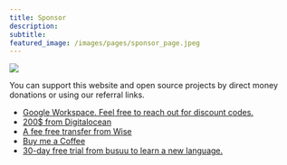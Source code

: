 ```yaml
---
title: Sponsor
description:
subtitle:
featured_image: /images/pages/sponsor_page.jpeg
---
```


![](/images/pages/sponsor_page.jpeg)

You can support this website and open source projects by direct money donations or using our referral links.

<ul>
	<li><a href="https://referworkspace.app.goo.gl/F6fc" target="_blank" rel="noopener sponsored" title="Google Workspace. Feel free to reach out for discount codes.">Google Workspace. Feel free to reach out for discount codes.</a></li>
	<li><a href="https://m.do.co/c/7f92efa0b9c1" target="_blank" rel="noopener sponsored" title="">200$ from Digitalocean</a></li>
	<li><a href="https://wise.com/invite/u/ahmedm1989" target="_blank" rel="noopener sponsored" title="">A fee free transfer from Wise</a></li>
	<li><a href="https://www.buymeacoffee.com/clivern" target="_blank" rel="noopener sponsored" title="">Buy me a Coffee</a></li>
	<li><a href="https://app.busuu.com/frHmx1FdW7W57DLS7" target="_blank" rel="noopener nofollow" title="">30-day free trial from busuu to learn a new language.</a></li>
</ul>
